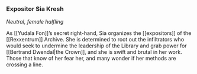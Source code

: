 ### Expositor Sia Kresh

_Neutral, female halfling_

As [[Yudala Fon]]’s secret right-hand, Sia organizes the [[expositors]] of the [[Rexxentrum]] Archive. She is determined to root out the infiltrators who would seek to undermine the leadership of the Library and grab power for [[Bertrand Dwendal|the Crown]], and she is swift and brutal in her work. Those that know of her fear her, and many wonder if her methods are crossing a line.

